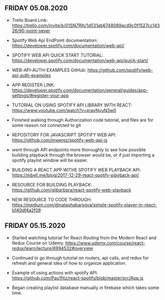 ## FRIDAY 05.08.2020

* Trello Board Link: 
https://trello.com/invite/b/01SN7Rlh/1d531ab6748089acd9c0f1527cc14326/90-point-never

* Spotify Web Api EndPoint documentation: 
https://developer.spotify.com/documentation/web-api/

* SPOTIFY WEB API QUICK START TUTORIAL: 
https://developer.spotify.com/documentation/web-api/quick-start/

* WEB-API-AUTH-EXAMPLES GitHub: 
https://github.com/spotify/web-api-auth-examples

* APP REGISTER LINK: 
https://developer.spotify.com/documentation/general/guides/app-settings/#register-your-app

* TUTORIAL ON USING SPOTIFY API LIBRARY WITH REACT: 
https://www.youtube.com/watch?v=prayNyuN3w0

* Finished walking through Authorization code tutorial, and files are for some reason not connected to git 

* REPOSITORY FOR JAVASCRIPT SPOTIFY WEB API: 
https://github.com/jmperez/spotify-web-api-js

* went through API endpoints more thoroughly to see how possible building playback through the browser would be, or if just importing a spotify playlist window will be easier. 

* BUILDING A REACT APP WITHE SPOTIFY WEB PLAYBACK API: 
https://mbell.me/blog/2017-12-29-react-spotify-playback-api/

* RESOURCE FOR BUILDING PLAYBACK: 
https://github.com/gilbarbara/react-spotify-web-playback

* NEW RESOURCE TO CODE THROUGH: 
https://medium.com/@natashabarsova/simple-spotify-player-in-react-b140df4a2f09

## FRIDAY 05.15.2020

* Started watching tutorial for React Routing from the Modern React and Redux Course on Udemy.
https://www.udemy.com/course/react-redux/learn/lecture/6994532#overview

* Continued to go through tutorial on routers, api calls, and redux for refresh and general idea of how to organize application. 

* Example of using actions with spotify API: 
https://github.com/Pau1fitz/react-spotify/blob/master/src/App.js

* Began creating playlist database manually in firebase which takes some time. 